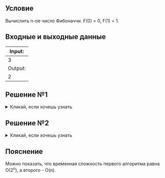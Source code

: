 ## Условие
Вычислить n-ое число Фибоначчи. F(0) = 0, F(1) = 1.
## Входные и выходные данные
| Input:|
|---|
|3|
|Output:|
| 2 |
## Решение №1
<details><summary>Кликай, если хочешь узнать</summary>

```python
def fib(n):
    if n == 0:
        return 0
    elif n == 1:
        return 1
    return fib(n - 1) + fib(n - 2)


def main():
    n = int(input())
    print(fib1(n))


if __name__ == "__main__":
    main()
```
</details>

## Решение №2
<details><summary>Кликай, если хочешь узнать</summary>

```python
def fib(n):
    f1, f2 = 0, 1
    for i in range(n):
        f1, f2 = f2, f1 + f2
    return f1


def main():
    n = int(input())
    print(fib(n))


if __name__ == "__main__":
    main()
```
</details>

## Пояснение
Можно показать, что временная сложность первого алгоритма равна O(2<sup>n</sup>), а второго - O(n).
